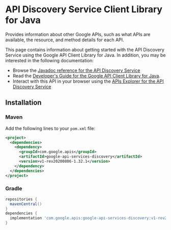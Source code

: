 # API Discovery Service Client Library for Java

Provides information about other Google APIs, such as what APIs are available, the resource, and method details for each API.

This page contains information about getting started with the API Discovery Service
using the Google API Client Library for Java. In addition, you may be interested
in the following documentation:

* Browse the [Javadoc reference for the API Discovery Service][javadoc]
* Read the [Developer's Guide for the Google API Client Library for Java][google-api-client].
* Interact with this API in your browser using the [APIs Explorer for the API Discovery Service][api-explorer]

## Installation

### Maven

Add the following lines to your `pom.xml` file:

```xml
<project>
  <dependencies>
    <dependency>
      <groupId>com.google.apis</groupId>
      <artifactId>google-api-services-discovery</artifactId>
      <version>v1-rev20200806-1.32.1</version>
    </dependency>
  </dependencies>
</project>
```

### Gradle

```gradle
repositories {
  mavenCentral()
}
dependencies {
  implementation 'com.google.apis:google-api-services-discovery:v1-rev20200806-1.32.1'
}
```

[javadoc]: https://googleapis.dev/java/google-api-services-discovery/latest/index.html
[google-api-client]: https://github.com/googleapis/google-api-java-client/
[api-explorer]: https://developers.google.com/apis-explorer/#p/discovery/v1/
